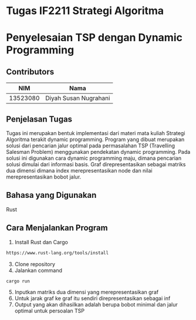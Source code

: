 # Tugas IF2211 Strategi Algoritma
# Penyelesaian TSP dengan Dynamic Programming

## Contributors
<div align="center">

| **NIM**  | **Nama** |
| ------------- |:-------------:|
| 13523080   | Diyah Susan Nugrahani |

</div>

## Penjelasan Tugas
Tugas ini merupakan bentuk implementasi dari materi mata kuliah Strategi Algoritma terakit dynamic programming. Program yang dibuat merupakan solusi dari pencarian jalur optimal pada permasalahan TSP (Travelling Salesman Problem) menggunakan pendekatan dynamic programming. Pada solusi ini digunakan cara dynamic programming maju, dimana pencarian solusi dimulai dari informasi basis. Graf direpresentasikan sebagai matriks dua dimensi dimana index merepresentasikan node dan nilai merepresentasikan bobot jalur. 

## Bahasa yang Digunakan
Rust

## Cara Menjalankan Program 
1. Install Rust dan Cargo  
``` sh
https://www.rust-lang.org/tools/install
```
3. Clone repository  
4. Jalankan command  
``` sh
cargo run
```
5. Inputkan matriks dua dimensi yang merepresentasikan graf  
6. Untuk jarak graf ke graf itu sendiri direpresentasikan sebagai inf  
7. Output yang akan dihasilkan adalah berupa bobot minimal dan jalur optimal untuk persoalan TSP  
